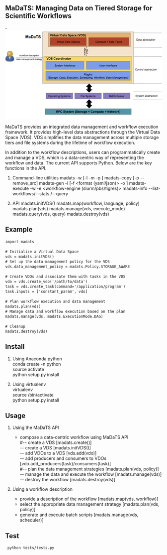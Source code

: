 MaDaTS: Managing Data on Tiered Storage for Scientific Workflows
----------------------------------------------------------------

-![MaDaTS Architecture](docs/figs/madats.png)

MaDaTS provides an integrated data management and workflow execution
framework. It provides high-level data abstractions through the Virtual
Data Space (VDS). VDS simplifies the data management across multiple
storage tiers and file systems during the lifetime of workflow execution.

In addition to the workflow descriptions, users can programmatically
create and manage a VDS, which is a data-centric way of representing
the workflow and data. The current API supports Python. Below are the
key functions in the API.

1.  Command-line utilities
    madats -w <workflow-description> [-l <workflow language> -m <execution mode> -p <data management policy>]
    madats-copy <source> <dest> [-p <protocol> --remove_src]
    madats-gen -i <workflow-desc> [-f <format (yaml/json)> -o <outpath>] 
    madats-execute -w <workflow> -e <workflow-engine (slurm/pbs/tigres)>
    madats-info --list-workflows/--stats <workflow-id>/--query <query>

2. API
   madats.initVDS()
   madats.map(workflow, language, policy)
   madats.plan(vds)
   madats.manage(vds, execute_mode)
   madats.query(vds, query)
   madats.destroy(vds)

Example
-------
	import madats
	
	# Initialize a Virtual Data Space
	vds = madats.initVDS()
	# Set up the data management policy for the VDS
	vds.data_management_policy = madats.Policy.STORAGE_AWARE

	# Create VDOs and associate them with tasks in the VDS
	vdo = vds.create_vdo('/path/to/data')
	task = vds.create_task(command='/application/program')
	task.inputs = ['constant_param', vdo]

	# Plan workflow execution and data management 
	madats.plan(vds)
	# Manage data and workflow execution based on the plan 
	madats.manage(vds, madats.ExecutionMode.DAG)

	# Cleanup
	madats.destroy(vds)

Install
--------
1. Using Anaconda python  
      	 conda create -n <env> python   
	 source activate <env>  
	 python setup.py install

2. Using virtualenv  
    	 virtualenv <venv>  
    	 source <venv>/bin/activate    
    	 python setup.py install  

Usage
--------
1. Using the MaDaTS API
   - compose a data-centric workflow using MaDaTS API    
     #-- create a VDS [madats.create()]  
     -- create a VDS [madats.initVDS()]  
     -- add VDOs to a VDS [vds.add(vdo)]  
     -- add producers and consumers to VDOs [vdo.add_producers(task)/consumers(task)]  
     #-- plan the data management strategies [madats.plan(vds, policy)]  
     -- manage the data and execute the workflow [madats.manage(vds)]  
     -- destroy the workflow [madats.destroy(vds)]  

2. Using a workflow description  
   - provide a description of the workflow [madats.map(vds, workflow)]  
   - select the appropriate data management strategy [madats.plan(vds, policy)]  
   - generate and execute batch scripts [madats.manage(vds, scheduler)]  

Test
--------
	 python tests/tests.py

